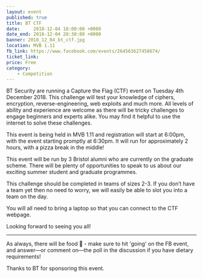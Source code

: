 ```yaml
---
layout: event
published: true
title: BT CTF
date:     2018-12-04 18:00:00 +0000
date_end: 2018-12-04 20:30:00 +0000 
banner: 2018_12_04_bt_ctf.jpg
location: MVB 1.11
fb_link: https://www.facebook.com/events/264563627458674/
ticket_link: 
price: Free
category:
    - Competition
---
```


BT Security are running a Capture the Flag (CTF) event on Tuesday 4th December 2018. This challenge will test your knowledge of ciphers, encryption, reverse-engineering, web exploits and much more. All levels of ability and experience are welcome as there will be tricky challenges to engage beginners and experts alike. You may find it helpful to use the internet to solve these challenges.

This event is being held in MVB 1.11 and registration will start at 6:00pm, with the event starting promptly at 6:30pm. It will run for approximately 2 hours, with a pizza break in the middle! 

This event will be run by 3 Bristol alumni who are currently on the graduate scheme. There will be plenty of opportunities to speak to us about our exciting summer student and graduate programmes.

This challenge should be completed in teams of sizes 2-3. If you don’t have a team yet then no need to worry, we will easily be able to slot you into a team on the day.

You will all need to bring a laptop so that you can connect to the CTF webpage.

Looking forward to seeing you all!

---

As always, there will be food 🍕 - make sure to hit 'going' on the FB event, and answer—or comment on—the poll in the discussion if you have dietary requirements!

Thanks to BT for sponsoring this event.
